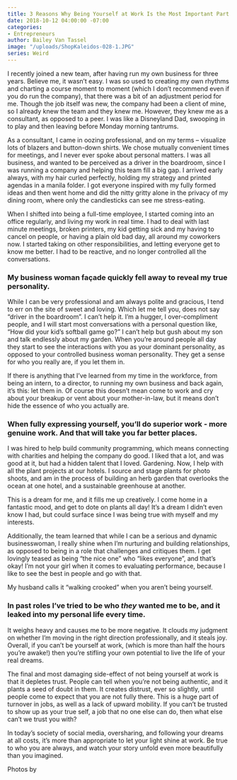 ```yaml
---
title: 3 Reasons Why Being Yourself at Work Is the Most Important Part of Your Job
date: 2018-10-12 04:00:00 -07:00
categories:
- Entrepreneurs
author: Bailey Van Tassel
image: "/uploads/ShopKaleidos-028-1.JPG"
series: Weird
---
```


I recently joined a new team, after having run my own business for three years. Believe me, it wasn’t easy. I was so used to creating my own rhythms and charting a course moment to moment (which I don’t recommend even if you do run the company), that there was a bit of an adjustment period for me. Though the job itself was new, the company had been a client of mine, so I already knew the team and they knew me. However, they knew me as a consultant, as opposed to a peer. I was like a Disneyland Dad, swooping in to play and then leaving before Monday morning tantrums.
 
As a consultant, I came in oozing professional, and on my terms – visualize lots of blazers and button-down shirts. We chose mutually convenient times for meetings, and I never ever spoke about personal matters. I was all business, and wanted to be perceived as a driver in the boardroom, since I was running a company and helping this team fill a big gap. I arrived early always, with my hair curled perfectly, holding my strategy and printed agendas in a manila folder. I got everyone inspired with my fully formed ideas and then went home and did the nitty gritty alone in the privacy of my dining room, where only the candlesticks can see me stress-eating.
 
When I shifted into being a full-time employee, I started coming into an office regularly, and living my work in real time. I had to deal with last minute meetings, broken printers, my kid getting sick and my having to cancel on people, or having a plain old bad day, all around my coworkers now. I started taking on other responsibilities, and letting everyone get to know me better. I had to be reactive, and no longer controlled all the conversations. 

### My business woman façade quickly fell away to reveal my true personality.
 
While I can be very professional and am always polite and gracious, I tend to err on the site of sweet and loving. Which let me tell you, does not say “driver in the boardroom”. I can’t help it. I’m a hugger, I over-compliment people, and I will start most conversations with a personal question like, “How did your kid’s softball game go?” I can’t help but gush about my son and talk endlessly about my garden. When you’re around people all day they start to see the interactions with you as your dominant personality, as opposed to your controlled business woman personality. They get a sense for who you really are, if you let them in.  
 
If there is anything that I’ve learned from my time in the workforce, from being an intern, to a director, to running my own business and back again, it’s this: let them in. Of course this doesn’t mean come to work and cry about your breakup or vent about your mother-in-law, but it means don’t hide the essence of who you actually are. 

### When fully expressing yourself, you’ll do superior work - more genuine work. And that will take you far better places.
 
I was hired to help build community programming, which means connecting with charities and helping the company do good. I liked that a lot, and was good at it, but had a hidden talent that I loved. Gardening. Now, I help with all the plant projects at our hotels. I source and stage plants for photo shoots, and am in the process of building an herb garden that overlooks the ocean at one hotel, and a sustainable greenhouse at another.
 
This is a dream for me, and it fills me up creatively. I come home in a fantastic mood, and get to dote on plants all day! It’s a dream I didn’t even know I had, but could surface since I was being true with myself and my interests.
 
Additionally, the team learned that while I can be a serious and dynamic businesswoman, I really shine when I’m nurturing and building relationships, as opposed to being in a role that challenges and critiques them. I get lovingly teased as being “the nice one” who “likes everyone”, and that’s okay! I’m not your girl when it comes to evaluating performance, because I like to see the best in people and go with that.
 
My husband calls it “walking crooked” when you aren’t being yourself. 

### In past roles I’ve tried to be who _they_ wanted me to be, and it leaked into my personal life every time. 

It weighs heavy and causes me to be more negative. It clouds my judgment on whether I’m moving in the right direction professionally, and it steals joy. Overall, if you can’t be yourself at work, (which is more than half the hours you’re awake!) then you’re stifling your own potential to live the life of your real dreams.
 
The final and most damaging side-effect of not being yourself at work is that it depletes trust. People can tell when you’re not being authentic, and it plants a seed of doubt in them. It creates distrust, ever so slightly, until people come to expect that you are not fully there. This is a huge part of turnover in jobs, as well as a lack of upward mobility. If you can’t be trusted to show up as your true self, a job that no one else can do, then what else can’t we trust you with?
 
In today’s society of social media, oversharing, and following your dreams at all costs, it’s more than appropriate to let your light shine at work. Be true to who you are always, and watch your story unfold even more beautifully than you imagined.
 
Photos by